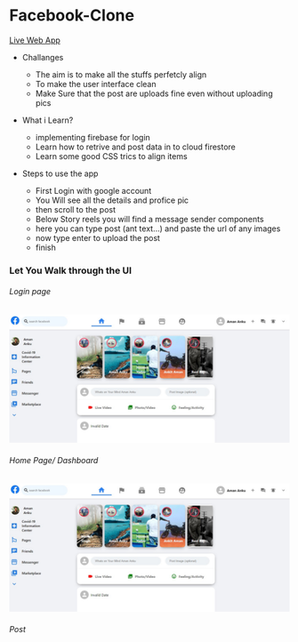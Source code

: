 # Facebook-Clone

[Live Web App](https://facebook-clone-ccd54.web.app/)

* Challanges
  * The aim is to make all the stuffs perfetcly align
  * To make the user interface clean
  * Make Sure that the post are uploads fine even without uploading pics

* What i Learn?
   * implementing firebase for login
   * Learn how to retrive and post data in to cloud firestore
   * Learn some good CSS trics to align items

* Steps to use the app
  * First Login with google account
  * You Will see all the details and profice pic 
  * then scroll to the post 
  * Below Story reels you will find a message sender components
  * here you can type post (ant text...) and paste the url of any images
  * now type enter to upload the post
  * finish
  
### Let You Walk through the UI 
###### Login page
![Login Page](https://github.com/amananku26/Facebook-Clone/blob/main/assets/123.jpg)
###### Home Page/ Dashboard
![Home Page](https://github.com/amananku26/Facebook-Clone/blob/main/assets/123.jpg)
###### Post
